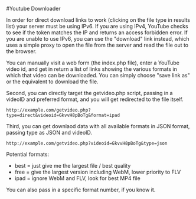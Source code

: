 #Youtube Downloader

In order for direct download links to work (clicking on the file type in results list)
your server must be using IPv6. If you are using IPv4, YouTube checks to see if the token
matches the IP and returns an access forbidden error. If you are unable to use IPv6, you
can use the "download" link instead, which uses a simple proxy to open the file from
the server and read the file out to the browser. 

You can manually visit a web form (the index.php file), enter a YouTube
video id, and get in return a list of links showing the various formats in which
that video can be downloaded. You can simply choose "save link as" or the 
equivalent to download the file. 

Second, you can directly target the getvideo.php script, passing in a videoID and
preferred format, and you will get redirected to the file itself. 

`http://example.com/getvideo.php?type=direct&videoid=GkvvH8pBoTg&format=ipad`

Third, you can get downlaod data with all available formats in JSON format, passing
type as JSON and videoID.

`http://example.com/getvideo.php?videoid=GkvvH8pBoTg&type=json`

Potential formats:
* best = just give me the largest file / best quality
* free = give the largest version including WebM, lower priority to FLV
* ipad = ignore WebM and FLV, look for best MP4 file

You can also pass in a specific format number, if you know it.
